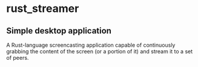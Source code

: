 # rust_streamer
## Simple desktop application
A Rust-language screencasting application capable of continuously grabbing the content of the screen (or a portion of it) and stream it to a set of peers.
